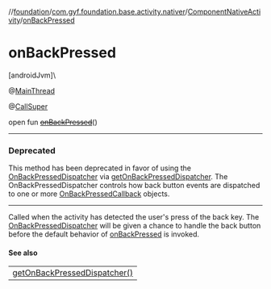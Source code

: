 //[foundation](../../../index.md)/[com.gyf.foundation.base.activity.nativer](../index.md)/[ComponentNativeActivity](index.md)/[onBackPressed](on-back-pressed.md)

# onBackPressed

[androidJvm]\

@[MainThread](https://developer.android.com/reference/kotlin/androidx/annotation/MainThread.html)

@[CallSuper](https://developer.android.com/reference/kotlin/androidx/annotation/CallSuper.html)

open fun [~~onBackPressed~~](on-back-pressed.md)()

---

### Deprecated

This method has been deprecated in favor of using the [OnBackPressedDispatcher](https://developer.android.com/reference/kotlin/androidx/activity/OnBackPressedDispatcher.html) via [getOnBackPressedDispatcher](get-on-back-pressed-dispatcher.md). The OnBackPressedDispatcher controls how back button events are dispatched to one or more [OnBackPressedCallback](https://developer.android.com/reference/kotlin/androidx/activity/OnBackPressedCallback.html) objects.

---

Called when the activity has detected the user's press of the back key. The [OnBackPressedDispatcher](get-on-back-pressed-dispatcher.md) will be given a chance to handle the back button before the default behavior of [onBackPressed](https://developer.android.com/reference/kotlin/android/app/Activity.html#onbackpressed) is invoked.

#### See also

| |
|---|
| [getOnBackPressedDispatcher()](get-on-back-pressed-dispatcher.md) |